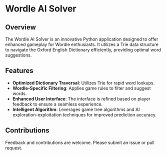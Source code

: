 # Wordle AI Solver

## Overview
The Wordle AI Solver is an innovative Python application designed to offer enhanced gameplay for Wordle enthusiasts. It utilizes a Trie data structure to navigate the Oxford English Dictionary efficiently, providing optimal word suggestions.

## Features
- **Optimized Dictionary Traversal**: Utilizes Trie for rapid word lookups.
- **Wordle-Specific Filtering**: Applies game rules to filter and suggest words.
- **Enhanced User Interface**: The interface is refined based on player feedback to ensure a seamless experience.
- **Intelligent Algorithm**: Leverages game tree algorithms and AI exploration-exploitation techniques for improved prediction accuracy.


## Contributions
Feedback and contributions are welcome. Please submit an issue or pull request.



